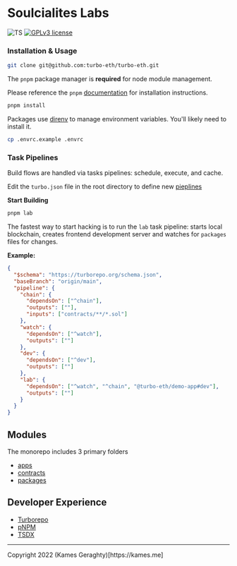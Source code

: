 # Soulcialites Labs

![TS](https://badgen.net/badge/-/TypeScript?icon=typescript&label&labelColor=blue&color=555555)
[![GPLv3 license](https://img.shields.io/badge/License-MIT-blue.svg)](http://perso.crans.org/besson/LICENSE.html)

### Installation & Usage

```sh
git clone git@github.com:turbo-eth/turbo-eth.git
```

The `pnpm` package manager is **required** for node module management.

Please reference the `pnpm` [documentation](https://pnpm.io/) for installation instructions.

```sh
pnpm install
```

Packages use [direnv](https://direnv.net/) to manage environment variables. You'll likely need to install it.

```sh
cp .envrc.example .envrc
```

### Task Pipelines

Build flows are handled via tasks pipelines: schedule, execute, and cache.

Edit the `turbo.json` file in the root directory to define new [pieplines](https://turborepo.org/docs/core-concepts/pipelines)

**Start Building**

```sh
pnpm lab
```

The fastest way to start hacking is to run the `lab` task pipeline: starts local blockchain, creates frontend development server and watches for `packages` files for changes.

**Example:**

```json
{
  "$schema": "https://turborepo.org/schema.json",
  "baseBranch": "origin/main",
  "pipeline": {
    "chain": {
      "dependsOn": ["^chain"],
      "outputs": [""],
      "inputs": ["contracts/**/*.sol"]
    },
    "watch": {
      "dependsOn": ["^watch"],
      "outputs": [""]
    },
    "dev": {
      "dependsOn": ["^dev"],
      "outputs": [""]
    },
    "lab": {
      "dependsOn": ["^watch", "^chain", "@turbo-eth/demo-app#dev"],
      "outputs": [""]
    }
  }
}
```

## Modules

The monorepo includes 3 primary folders

- [apps](https://github.com/turbo-eth/turbo-eth/tree/main/apps)
- [contracts](https://github.com/turbo-eth/turbo-eth/tree/main/contracts)
- [packages](https://github.com/turbo-eth/turbo-eth/tree/main/packages)

## Developer Experience

- [Turborepo](https://turborepo.org/docs)
- [pNPM](https://pnpm.io/)
- [TSDX](https://tsdx.io/)

<hr />
Copyright 2022 (Kames Geraghty)[https://kames.me]
